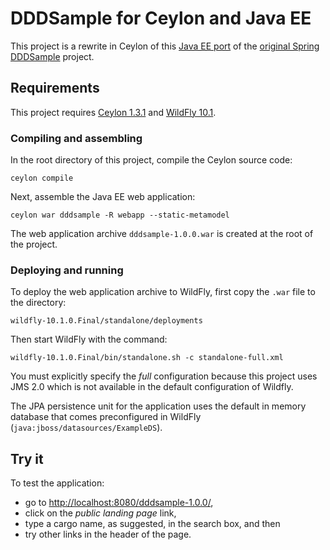 # DDDSample for Ceylon and Java EE

This project is a rewrite in Ceylon of this [Java EE port][]
of the [original Spring DDDSample][] project.

[Java EE port]: https://java.net/projects/cargotracker/pages/Home
[original Spring DDDSample]: http://dddsample.sourceforge.net/

## Requirements

This project requires [Ceylon 1.3.1][] and [WildFly 10.1][].

[Ceylon 1.3.1]: https://ceylon-lang.org/download
[WildFly 10.1]: http://wildfly.org/

### Compiling and assembling

In the root directory of this project, compile the Ceylon 
source code:

    ceylon compile

Next, assemble the Java EE web application:

    ceylon war dddsample -R webapp --static-metamodel

The web application archive `dddsample-1.0.0.war` is created at 
the root of the project.

### Deploying and running

To deploy the web application archive to WildFly, first copy
the `.war` file to the directory:
   
    wildfly-10.1.0.Final/standalone/deployments
    
Then start WildFly with the command:

    wildfly-10.1.0.Final/bin/standalone.sh -c standalone-full.xml
  
You must explicitly specify the *full* configuration because 
this project uses JMS 2.0 which is not available in the default 
configuration of Wildfly.

The JPA persistence unit for the application uses the default 
in memory database that comes preconfigured in WildFly 
(`java:jboss/datasources/ExampleDS`).

## Try it

To test the application:

* go to <http://localhost:8080/dddsample-1.0.0/>,
* click on the *public landing page* link,
* type a cargo name, as suggested, in the search box, and 
  then
* try other links in the header of the page.
